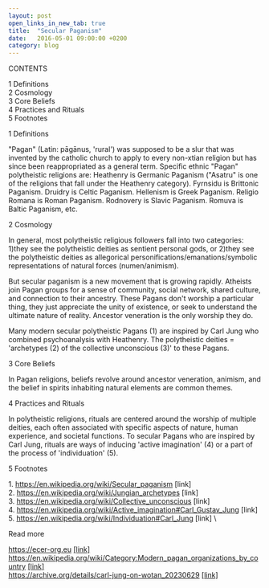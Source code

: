 ```yaml
---
layout: post
open_links_in_new_tab: true
title:  "Secular Paganism"
date:   2016-05-01 09:00:00 +0200
category: blog
---
```


CONTENTS

1 Definitions\
2 Cosmology \
3 Core Beliefs \
4 Practices and Rituals \
5 Footnotes

1 Definitions

"Pagan" (Latin: pāgānus, 'rural') was supposed to be a slur that was invented by the catholic church to apply to every non-xtian religion but has since been reappropriated as a general term. Specific ethnic "Pagan" polytheistic religions are: Heathenry is Germanic Paganism ("Asatru" is one of the religions that fall under the Heathenry category). Fyrnsidu is Brittonic Paganism. Druidry is Celtic Paganism. Hellenism is Greek Paganism. Religio Romana is Roman Paganism. Rodnovery is Slavic Paganism. Romuva is Baltic Paganism, etc. 

2 Cosmology 

In general, most polytheistic religious followers fall into two categories: 1)they see the polytheistic deities as sentient personal gods, or 2)they see the polytheistic deities as allegorical personifications/emanations/symbolic representations of natural forces (numen/animism). 

But secular paganism is a new movement that is growing rapidly. Atheists join Pagan groups for a sense of community, social network, shared culture, and connection to their ancestry. These Pagans don't worship a particular thing, they just appreciate the unity of existence, or seek to understand the ultimate nature of reality. Ancestor veneration is the only worship they do. 

Many modern secular polytheistic Pagans (1) are inspired by Carl Jung who combined psychoanalysis with Heathenry. The polytheistic deities = 'archetypes (2) of the collective unconscious (3)' to these Pagans.

3 Core Beliefs

In Pagan religions, beliefs revolve around ancestor veneration, animism, and the belief in spirits inhabiting natural elements are common themes.

4 Practices and Rituals

In polytheistic religions, rituals are centered around the worship of multiple deities, each often associated with specific aspects of nature, human experience, and societal functions.  To secular Pagans who are inspired by Carl Jung, rituals are ways of inducing 'active imagination' (4) or a part of the process of 'individuation' (5).

5 Footnotes

1\. https://en.wikipedia.org/wiki/Secular_paganism [link] \
2\. https://en.wikipedia.org/wiki/Jungian_archetypes [link] \
3\. https://en.wikipedia.org/wiki/Collective_unconscious [link] \
4\. https://en.wikipedia.org/wiki/Active_imagination#Carl_Gustav_Jung [link] \
5\. https://en.wikipedia.org/wiki/Individuation#Carl_Jung [link] \

Read more 

https://ecer-org.eu <a href="http://ecer-org.eu" target="_blank">[link]</a> \
https://en.wikipedia.org/wiki/Category:Modern_pagan_organizations_by_country <a href="https://en.wikipedia.org/wiki/Category:Modern_pagan_organizations_by_country" target="_blank">[link]</a>\
https://archive.org/details/carl-jung-on-wotan_20230629 <a href="https://archive.org/details/carl-jung-on-wotan_20230629" target="_blank">[link]</a> 
